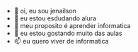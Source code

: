- 👋 oi, eu sou jenailson
- 👀 eu estou esdudando alura
- 🌱 meu proposito é aprender informatica
- 💞️ eu estou gostando muito das aulas
- 📫 eu quero viver de informatica

<!---
neymar-jr-10/neymar-jr-10 is a ✨ special ✨ repository because its `README.md` (this file) appears on your GitHub profile.
You can click the Preview link to take a look at your changes.
--->
